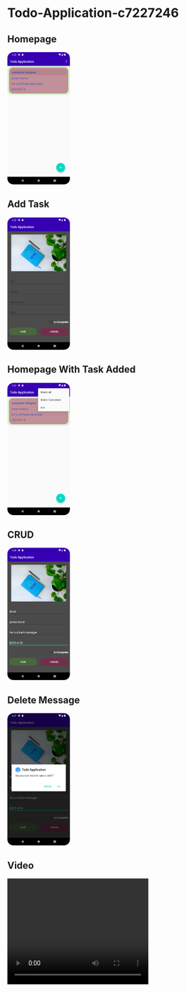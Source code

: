 # Todo-Application-c7227246
<h2>Homepage</h2>
<img src="one.png" alt="Homepage" style="height:300px;"/>

  <h2>Add Task</h2>
<img src="two.png" alt="Add Task" style="height:300px;"/>

  <h2>Homepage With Task Added</h2>
<img src="three.png" alt="Homepage" style="height:300px;"/>

  <h2>CRUD</h2>
<img src="four.png" alt="CRUD" style="height:300px;"/>

  <h2>Delete Message</h2>
<img src="five.png" alt="Delete Confirmation" style="height:300px;"/>

<h2>Video </h2>
<video width="320" height="240" controls>
  <source src="video.mp4" type="video/mp4">
</video>
